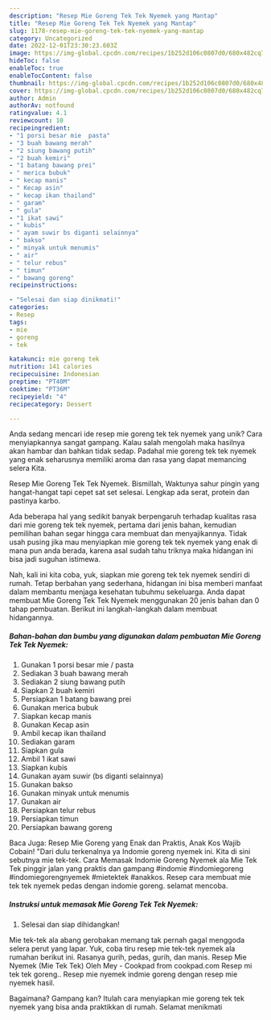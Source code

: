 ```yaml
---
description: "Resep Mie Goreng Tek Tek Nyemek yang Mantap"
title: "Resep Mie Goreng Tek Tek Nyemek yang Mantap"
slug: 1178-resep-mie-goreng-tek-tek-nyemek-yang-mantap
category: Uncategorized
date: 2022-12-01T23:30:23.603Z
image: https://img-global.cpcdn.com/recipes/1b252d106c0807d0/680x482cq70/mie-goreng-tek-tek-nyemek-foto-resep-utama.jpg
hideToc: false
enableToc: true
enableTocContent: false
thumbnail: https://img-global.cpcdn.com/recipes/1b252d106c0807d0/680x482cq70/mie-goreng-tek-tek-nyemek-foto-resep-utama.jpg
cover: https://img-global.cpcdn.com/recipes/1b252d106c0807d0/680x482cq70/mie-goreng-tek-tek-nyemek-foto-resep-utama.jpg
author: Admin
authorAv: notfound
ratingvalue: 4.1
reviewcount: 10
recipeingredient:
- "1 porsi besar mie  pasta"
- "3 buah bawang merah"
- "2 siung bawang putih"
- "2 buah kemiri"
- "1 batang bawang prei"
- " merica bubuk"
- " kecap manis"
- " Kecap asin"
- " kecap ikan thailand"
- " garam"
- " gula"
- "1 ikat sawi"
- " kubis"
- " ayam suwir bs diganti selainnya"
- " bakso"
- " minyak untuk menumis"
- " air"
- " telur rebus"
- " timun"
- " bawang goreng"
recipeinstructions:

- "Selesai dan siap dinikmati!"
categories:
- Resep
tags:
- mie
- goreng
- tek

katakunci: mie goreng tek 
nutrition: 141 calories
recipecuisine: Indonesian
preptime: "PT40M"
cooktime: "PT36M"
recipeyield: "4"
recipecategory: Dessert

---
```





Anda sedang mencari ide resep mie goreng tek tek nyemek yang unik? Cara menyiapkannya sangat gampang. Kalau salah mengolah maka hasilnya akan hambar dan bahkan tidak sedap. Padahal mie goreng tek tek nyemek yang enak seharusnya memiliki aroma dan rasa yang dapat memancing selera Kita.





Resep Mie Goreng Tek Tek Nyemek. Bismillah, Waktunya sahur pingin yang hangat-hangat tapi cepet sat set selesai. Lengkap ada serat, protein dan pastinya karbo.

Ada beberapa hal yang sedikit banyak berpengaruh terhadap kualitas rasa dari mie goreng tek tek nyemek, pertama dari jenis bahan, kemudian pemilihan bahan segar hingga cara membuat dan menyajikannya. Tidak usah pusing jika mau menyiapkan mie goreng tek tek nyemek yang enak di mana pun anda berada, karena asal sudah tahu triknya maka hidangan ini bisa jadi suguhan istimewa.






Nah, kali ini kita coba, yuk, siapkan mie goreng tek tek nyemek sendiri di rumah. Tetap berbahan yang sederhana, hidangan ini bisa memberi manfaat dalam membantu menjaga kesehatan tubuhmu sekeluarga. Anda dapat membuat Mie Goreng Tek Tek Nyemek menggunakan 20 jenis bahan dan 0 tahap pembuatan. Berikut ini langkah-langkah dalam membuat hidangannya.

<!--inarticleads1-->

##### Bahan-bahan dan bumbu yang digunakan dalam pembuatan Mie Goreng Tek Tek Nyemek:

1. Gunakan 1 porsi besar mie / pasta
1. Sediakan 3 buah bawang merah
1. Sediakan 2 siung bawang putih
1. Siapkan 2 buah kemiri
1. Persiapkan 1 batang bawang prei
1. Gunakan  merica bubuk
1. Siapkan  kecap manis
1. Gunakan  Kecap asin
1. Ambil  kecap ikan thailand
1. Sediakan  garam
1. Siapkan  gula
1. Ambil 1 ikat sawi
1. Siapkan  kubis
1. Gunakan  ayam suwir (bs diganti selainnya)
1. Gunakan  bakso
1. Gunakan  minyak untuk menumis
1. Gunakan  air
1. Persiapkan  telur rebus
1. Persiapkan  timun
1. Persiapkan  bawang goreng


Baca Juga: Resep Mie Goreng yang Enak dan Praktis, Anak Kos Wajib Cobain! &#34;Dari dulu terkenalnya ya Indomie goreng nyemek ini. Kita di sini sebutnya mie tek-tek. Cara Memasak Indomie Goreng Nyemek ala Mie Tek Tek pinggir jalan yang praktis dan gampang #indomie #indomiegoreng #indomiegorengnyemek #mietektek #anakkos. Resep cara membuat mie tek tek nyemek pedas dengan indomie goreng. selamat mencoba. 

<!--inarticleads2-->

##### Instruksi untuk memasak Mie Goreng Tek Tek Nyemek:


1. Selesai dan siap dihidangkan!

Mie tek-tek ala abang gerobakan memang tak pernah gagal menggoda selera perut yang lapar. Yuk, coba tiru resep mie tek-tek nyemek ala rumahan berikut ini. Rasanya gurih, pedas, gurih, dan manis. Resep Mie Nyemek (Mie Tek Tek) Oleh Mey - Cookpad from cookpad.com Resep mi tek tek goreng.. Resep mie nyemek indmie goreng dengan resep mie nyemek hasil. 

Bagaimana? Gampang kan? Itulah cara menyiapkan mie goreng tek tek nyemek yang bisa anda praktikkan di rumah. Selamat menikmati
